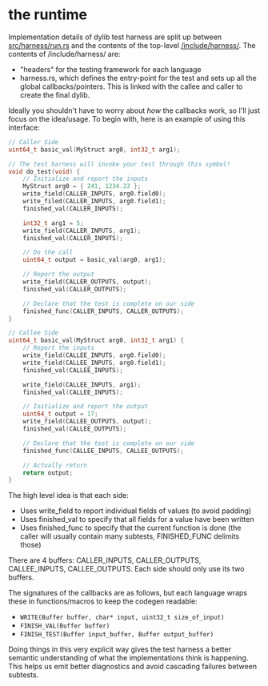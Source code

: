 # the runtime

Implementation details of dylib test harness are split up between [src/harness/run.rs](https://github.com/Gankra/abi-cafe/blob/main/src/harness/run.rs) and the contents of the top-level [/include/harness/](https://github.com/Gankra/abi-cafe/blob/main/include/harness/). The contents of /include/harness/ are:

* "headers" for the testing framework for each language
* harness.rs, which defines the entry-point for the test and sets up all the global callbacks/pointers. This is linked with the callee and caller to create the final dylib.

Ideally you shouldn't have to worry about *how* the callbacks work, so I'll just focus on the idea/usage. To begin with, here is an example of using this interface:

```C
// Caller Side
uint64_t basic_val(MyStruct arg0, int32_t arg1);

// The test harness will invoke your test through this symbol!
void do_test(void) {
    // Initialize and report the inputs
    MyStruct arg0 = { 241, 1234.23 };
    write_field(CALLER_INPUTS, arg0.field0);
    write_filed(CALLER_INPUTS, arg0.field1);
    finished_val(CALLER_INPUTS);

    int32_t arg1 = 5;
    write_field(CALLER_INPUTS, arg1);
    finished_val(CALLER_INPUTS);

    // Do the call
    uint64_t output = basic_val(arg0, arg1);

    // Report the output
    write_field(CALLER_OUTPUTS, output);
    finished_val(CALLER_OUTPUTS);

    // Declare that the test is complete on our side
    finished_func(CALLER_INPUTS, CALLER_OUTPUTS);
}
```

```C
// Callee Side
uint64_t basic_val(MyStruct arg0, int32_t arg1) {
    // Report the inputs
    write_field(CALLEE_INPUTS, arg0.field0);
    write_field(CALLEE_INPUTS, arg0.field1);
    finished_val(CALLEE_INPUTS);

    write_field(CALLEE_INPUTS, arg1);
    finished_val(CALLEE_INPUTS);

    // Initialize and report the output
    uint64_t output = 17;
    write_field(CALLEE_OUTPUTS, output);
    finished_val(CALLEE_OUTPUTS);

    // Declare that the test is complete on our side
    finished_func(CALLEE_INPUTS, CALLEE_OUTPUTS);

    // Actually return
    return output;
}
```

The high level idea is that each side:

* Uses write_field to report individual fields of values (to avoid padding)
* Uses finished_val to specify that all fields for a value have been written
* Uses finished_func to specify that the current function is done (the caller will usually contain many subtests, FINISHED_FUNC delimits those)

There are 4 buffers: CALLER_INPUTS, CALLER_OUTPUTS, CALLEE_INPUTS, CALLEE_OUTPUTS. Each side should only use its two buffers.

The signatures of the callbacks are as follows, but each language wraps these
in functions/macros to keep the codegen readable:

* `WRITE(Buffer buffer, char* input, uint32_t size_of_input)`
* `FINISH_VAL(Buffer buffer)`
* `FINISH_TEST(Buffer input_buffer, Buffer output_buffer)`

Doing things in this very explicit way gives the test harness a better semantic understanding of what the implementations think is happening. This helps us emit better diagnostics and avoid cascading failures between subtests.
